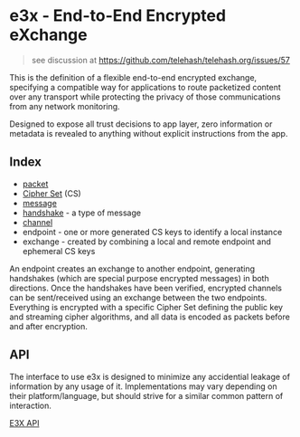 e3x - End-to-End Encrypted eXchange
===================================

> see discussion at
> https://github.com/telehash/telehash.org/issues/57

This is the definition of a flexible end-to-end encrypted exchange, specifying a compatible way for applications to route packetized content over any transport while protecting the privacy of those communications from any network monitoring.

Designed to expose all trust decisions to app layer, zero information or metadata is revealed to anything without explicit instructions from the app.

## Index

* [packet](../lob/)
* [Cipher Set](cs/) (CS)
* [message](messages.md)
* [handshake](handshake.md) - a type of message
* [channel](channels.md)
* endpoint - one or more generated CS keys to identify a local instance
* exchange - created by combining a local and remote endpoint and ephemeral CS keys

An endpoint creates an exchange to another endpoint, generating handshakes (which are special purpose encrypted messages) in both directions.  Once the handshakes have been verified, encrypted channels can be sent/received using an exchange between the two endpoints.  Everything is encrypted with a specific Cipher Set defining the public key and streaming cipher algorithms, and all data is encoded as packets before and after encryption.

## API

The interface to use e3x is designed to minimize any accidential leakage of information by any usage of it.  Implementations may vary depending on their platform/language, but should strive for a similar common pattern of interaction.

[E3X API](https://github.com/telehash/telehash-c/blob/master/src/e3x.h)

